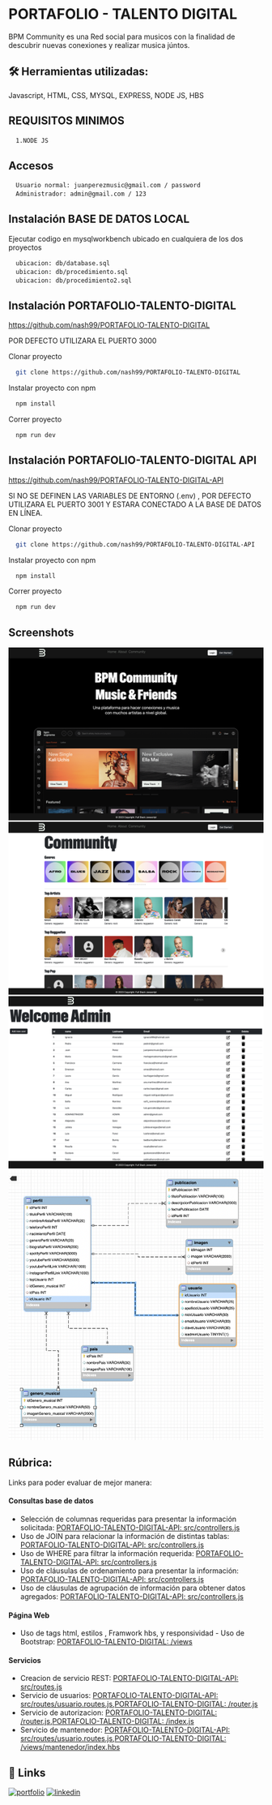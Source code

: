 
# PORTAFOLIO - TALENTO DIGITAL
BPM Community es una Red social para musicos con la finalidad de descubrir nuevas conexiones y realizar musica júntos.


## 🛠 Herramientas utilizadas:
Javascript, HTML, CSS, MYSQL, EXPRESS, NODE JS, HBS

## REQUISITOS MINIMOS
```bash
  1.NODE JS
```
## Accesos
```bash
  Usuario normal: juanperezmusic@gmail.com / password
  Administrador: admin@gmail.com / 123
```
## Instalación BASE DE DATOS LOCAL
Ejecutar codigo en mysqlworkbench ubicado en cualquiera de los dos proyectos
```bash
  ubicacion: db/database.sql
  ubicacion: db/procedimiento.sql
  ubicacion: db/procedimiento2.sql
```
## Instalación PORTAFOLIO-TALENTO-DIGITAL
https://github.com/nash99/PORTAFOLIO-TALENTO-DIGITAL

POR DEFECTO UTILIZARA EL PUERTO 3000

Clonar proyecto
```bash
  git clone https://github.com/nash99/PORTAFOLIO-TALENTO-DIGITAL
```

Instalar proyecto con npm
```bash
  npm install 
```
Correr proyecto
```bash
  npm run dev 
```
    
## Instalación PORTAFOLIO-TALENTO-DIGITAL API
https://github.com/nash99/PORTAFOLIO-TALENTO-DIGITAL-API


SI NO SE DEFINEN LAS VARIABLES DE ENTORNO (.env) , POR DEFECTO UTILIZARA EL PUERTO 3001 Y ESTARA CONECTADO A LA BASE DE DATOS EN LÍNEA.

Clonar proyecto
```bash
  git clone https://github.com/nash99/PORTAFOLIO-TALENTO-DIGITAL-API
```
Instalar proyecto con npm
```bash
  npm install 
```
Correr proyecto
```bash
  npm run dev 
```
## Screenshots

![App Screenshot](https://raw.githubusercontent.com/nash99/PORTAFOLIO-TALENTO-DIGITAL-API/main/screenshots/1.png)
![App Screenshot](https://github.com/nash99/PORTAFOLIO-TALENTO-DIGITAL-API/blob/main/screenshots/5.png?raw=true)
![App Screenshot](https://github.com/nash99/PORTAFOLIO-TALENTO-DIGITAL-API/blob/main/screenshots/8.png?raw=true)
![App Screenshot](https://github.com/nash99/PORTAFOLIO-TALENTO-DIGITAL/blob/main/screenshots/modelo.png?raw=true)

## Rúbrica: 
Links para poder evaluar de mejor manera:
#### Consultas base de datos
- Selección de columnas requeridas para presentar la información solicitada: [PORTAFOLIO-TALENTO-DIGITAL-API: src/controllers.js](https://github.com/nash99/PORTAFOLIO-TALENTO-DIGITAL-API/tree/main/src/controllers)
- Uso de JOIN para relacionar la información de distintas tablas: [PORTAFOLIO-TALENTO-DIGITAL-API: src/controllers.js](https://github.com/nash99/PORTAFOLIO-TALENTO-DIGITAL-API/tree/main/src/controllers)
- Uso de WHERE para filtrar la información requerida: [PORTAFOLIO-TALENTO-DIGITAL-API: src/controllers.js](https://github.com/nash99/PORTAFOLIO-TALENTO-DIGITAL-API/tree/main/src/controllers)
- Uso de cláusulas de ordenamiento para presentar la información: [PORTAFOLIO-TALENTO-DIGITAL-API: src/controllers.js](https://github.com/nash99/PORTAFOLIO-TALENTO-DIGITAL-API/tree/main/src/controllers)
- Uso de cláusulas de agrupación de información para obtener datos agregados: [PORTAFOLIO-TALENTO-DIGITAL-API: src/controllers.js](https://github.com/nash99/PORTAFOLIO-TALENTO-DIGITAL-API/tree/main/src/controllers)


#### Página Web 
- Uso de tags html, estilos , Framwork hbs, y responsividad - Uso de Bootstrap: [PORTAFOLIO-TALENTO-DIGITAL: /views](https://github.com/nash99/PORTAFOLIO-TALENTO-DIGITAL/tree/main/views)


#### Servicios
- Creacion de servicio REST: [PORTAFOLIO-TALENTO-DIGITAL-API: src/routes.js](https://github.com/nash99/PORTAFOLIO-TALENTO-DIGITAL-API/tree/main/src/routes)
- Servicio de usuarios: [PORTAFOLIO-TALENTO-DIGITAL-API: src/routes/usuario.routes.js](https://github.com/nash99/PORTAFOLIO-TALENTO-DIGITAL-API/blob/main/src/routes/usuarios.routes.js),[PORTAFOLIO-TALENTO-DIGITAL: /router.js](https://github.com/nash99/PORTAFOLIO-TALENTO-DIGITAL/blob/main/router.js)
- Servicio de autorizacion: [PORTAFOLIO-TALENTO-DIGITAL: /router.js](https://github.com/nash99/PORTAFOLIO-TALENTO-DIGITAL/blob/main/router.js),[PORTAFOLIO-TALENTO-DIGITAL: /index.js](https://github.com/nash99/PORTAFOLIO-TALENTO-DIGITAL/blob/main/index.js)
- Servicio de mantenedor: [PORTAFOLIO-TALENTO-DIGITAL-API: src/routes/usuario.routes.js](https://github.com/nash99/PORTAFOLIO-TALENTO-DIGITAL-API/blob/main/src/routes/usuarios.routes.js),[PORTAFOLIO-TALENTO-DIGITAL: /views/mantenedor/index.hbs](https://github.com/nash99/PORTAFOLIO-TALENTO-DIGITAL/tree/main/views/mantenedor)

## 🔗 Links
[![portfolio](https://img.shields.io/badge/my_portfolio-000?style=for-the-badge&logo=ko-fi&logoColor=white)](https://github.com/nash99)
[![linkedin](https://img.shields.io/badge/linkedin-0A66C2?style=for-the-badge&logo=linkedin&logoColor=white)](https://www.linkedin.com/in/ignacio-alvarado-marzan/)



